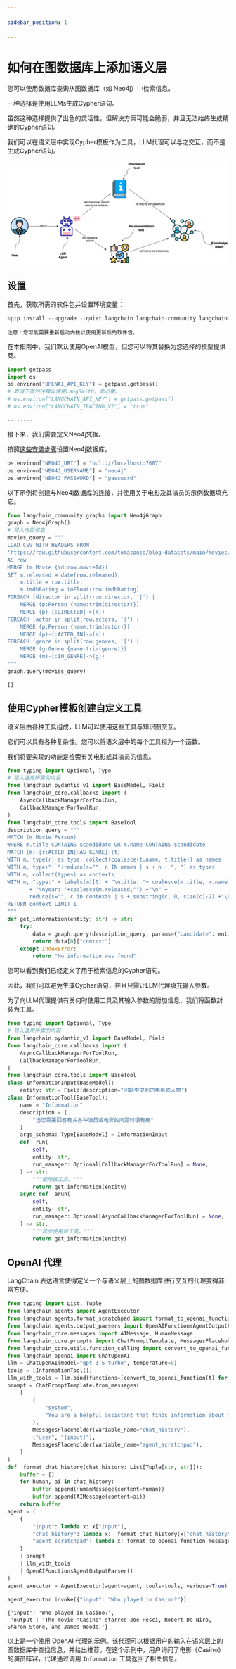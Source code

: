 ```yaml
---

sidebar_position: 1

---
```


# 如何在图数据库上添加语义层

您可以使用数据库查询从图数据库（如 Neo4j）中检索信息。

一种选择是使用LLMs生成Cypher语句。

虽然这种选择提供了出色的灵活性，但解决方案可能会脆弱，并且无法始终生成精确的Cypher语句。

我们可以在语义层中实现Cypher模板作为工具，LLM代理可以与之交互，而不是生成Cypher语句。

![graph_semantic.png](../../static/img/graph_semantic.png)

## 设置

首先，获取所需的软件包并设置环境变量：

```python
%pip install --upgrade --quiet langchain langchain-community langchain-openai neo4j
```

```output
注意：您可能需要重新启动内核以使用更新后的软件包。
```

在本指南中，我们默认使用OpenAI模型，但您可以将其替换为您选择的模型提供商。

```python
import getpass
import os
os.environ["OPENAI_API_KEY"] = getpass.getpass()
# 取消下面的注释以使用LangSmith。非必需。
# os.environ["LANGCHAIN_API_KEY"] = getpass.getpass()
# os.environ["LANGCHAIN_TRACING_V2"] = "true"
```

```output
········
```

接下来，我们需要定义Neo4j凭据。

按照[这些安装步骤](https://neo4j.com/docs/operations-manual/current/installation/)设置Neo4j数据库。

```python
os.environ["NEO4J_URI"] = "bolt://localhost:7687"
os.environ["NEO4J_USERNAME"] = "neo4j"
os.environ["NEO4J_PASSWORD"] = "password"
```

以下示例将创建与Neo4j数据库的连接，并使用关于电影及其演员的示例数据填充它。

```python
from langchain_community.graphs import Neo4jGraph
graph = Neo4jGraph()
# 导入电影信息
movies_query = """
LOAD CSV WITH HEADERS FROM 
'https://raw.githubusercontent.com/tomasonjo/blog-datasets/main/movies/movies_small.csv'
AS row
MERGE (m:Movie {id:row.movieId})
SET m.released = date(row.released),
    m.title = row.title,
    m.imdbRating = toFloat(row.imdbRating)
FOREACH (director in split(row.director, '|') | 
    MERGE (p:Person {name:trim(director)})
    MERGE (p)-[:DIRECTED]->(m))
FOREACH (actor in split(row.actors, '|') | 
    MERGE (p:Person {name:trim(actor)})
    MERGE (p)-[:ACTED_IN]->(m))
FOREACH (genre in split(row.genres, '|') | 
    MERGE (g:Genre {name:trim(genre)})
    MERGE (m)-[:IN_GENRE]->(g))
"""
graph.query(movies_query)
```

```output
[]
```

## 使用Cypher模板创建自定义工具

语义层由各种工具组成，LLM可以使用这些工具与知识图交互。

它们可以具有各种复杂性。您可以将语义层中的每个工具视为一个函数。

我们将要实现的功能是检索有关电影或其演员的信息。

```python
from typing import Optional, Type
# 导入通用所需的内容
from langchain.pydantic_v1 import BaseModel, Field
from langchain_core.callbacks import (
    AsyncCallbackManagerForToolRun,
    CallbackManagerForToolRun,
)
from langchain_core.tools import BaseTool
description_query = """
MATCH (m:Movie|Person)
WHERE m.title CONTAINS $candidate OR m.name CONTAINS $candidate
MATCH (m)-[r:ACTED_IN|HAS_GENRE]-(t)
WITH m, type(r) as type, collect(coalesce(t.name, t.title)) as names
WITH m, type+": "+reduce(s="", n IN names | s + n + ", ") as types
WITH m, collect(types) as contexts
WITH m, "type:" + labels(m)[0] + "\ntitle: "+ coalesce(m.title, m.name) 
       + "\nyear: "+coalesce(m.released,"") +"\n" +
       reduce(s="", c in contexts | s + substring(c, 0, size(c)-2) +"\n") as context
RETURN context LIMIT 1
"""
def get_information(entity: str) -> str:
    try:
        data = graph.query(description_query, params={"candidate": entity})
        return data[0]["context"]
    except IndexError:
        return "No information was found"
```

您可以看到我们已经定义了用于检索信息的Cypher语句。

因此，我们可以避免生成Cypher语句，并且只需让LLM代理填充输入参数。

为了向LLM代理提供有关何时使用工具及其输入参数的附加信息，我们将函数封装为工具。

```python
from typing import Optional, Type
# 导入通用所需的内容
from langchain.pydantic_v1 import BaseModel, Field
from langchain_core.callbacks import (
    AsyncCallbackManagerForToolRun,
    CallbackManagerForToolRun,
)
from langchain_core.tools import BaseTool
class InformationInput(BaseModel):
    entity: str = Field(description="问题中提到的电影或人物")
class InformationTool(BaseTool):
    name = "Information"
    description = (
        "当您需要回答有关各种演员或电影的问题时很有用"
    )
    args_schema: Type[BaseModel] = InformationInput
    def _run(
        self,
        entity: str,
        run_manager: Optional[CallbackManagerForToolRun] = None,
    ) -> str:
        """使用该工具。"""
        return get_information(entity)
    async def _arun(
        self,
        entity: str,
        run_manager: Optional[AsyncCallbackManagerForToolRun] = None,
    ) -> str:
        """异步使用该工具。"""
        return get_information(entity)
```

## OpenAI 代理

LangChain 表达语言使得定义一个与语义层上的图数据库进行交互的代理变得非常方便。

```python
from typing import List, Tuple
from langchain.agents import AgentExecutor
from langchain.agents.format_scratchpad import format_to_openai_function_messages
from langchain.agents.output_parsers import OpenAIFunctionsAgentOutputParser
from langchain_core.messages import AIMessage, HumanMessage
from langchain_core.prompts import ChatPromptTemplate, MessagesPlaceholder
from langchain_core.utils.function_calling import convert_to_openai_function
from langchain_openai import ChatOpenAI
llm = ChatOpenAI(model="gpt-3.5-turbo", temperature=0)
tools = [InformationTool()]
llm_with_tools = llm.bind(functions=[convert_to_openai_function(t) for t in tools])
prompt = ChatPromptTemplate.from_messages(
    [
        (
            "system",
            "You are a helpful assistant that finds information about movies and recommends them. If tools require follow up questions, make sure to ask the user for clarification. Make sure to include any available options that need to be clarified in the follow up questions Do only the things the user specifically requested. ",
        ),
        MessagesPlaceholder(variable_name="chat_history"),
        ("user", "{input}"),
        MessagesPlaceholder(variable_name="agent_scratchpad"),
    ]
)
def _format_chat_history(chat_history: List[Tuple[str, str]]):
    buffer = []
    for human, ai in chat_history:
        buffer.append(HumanMessage(content=human))
        buffer.append(AIMessage(content=ai))
    return buffer
agent = (
    {
        "input": lambda x: x["input"],
        "chat_history": lambda x: _format_chat_history(x["chat_history"]) if x.get("chat_history") else [],
        "agent_scratchpad": lambda x: format_to_openai_function_messages(x["intermediate_steps"]),
    }
    | prompt
    | llm_with_tools
    | OpenAIFunctionsAgentOutputParser()
)
agent_executor = AgentExecutor(agent=agent, tools=tools, verbose=True)
```

```python
agent_executor.invoke({"input": "Who played in Casino?"})
```

```output
{'input': 'Who played in Casino?',
 'output': 'The movie "Casino" starred Joe Pesci, Robert De Niro, Sharon Stone, and James Woods.'}
```

以上是一个使用 OpenAI 代理的示例。该代理可以根据用户的输入在语义层上的图数据库中查找信息，并给出推荐。在这个示例中，用户询问了电影《Casino》的演员阵容，代理通过调用 `Information` 工具返回了相关信息。